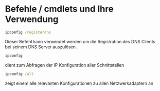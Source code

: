 # Befehle / cmdlets und Ihre Verwendung
```cmd
ipconfig /registerdns
```

Dieser Befehl kann verwendet werden um die Registration des DNS Clients bei seinem DNS Server auszulösen.

```cmd
ipconfig
```

dient zum Abfragen der IP Konfiguration aller Schnittstellen

```cmd
ipconfig /all
```

zeigt einem alle relevanten Konfigurationen zu allen Netzwerkadaptern an
